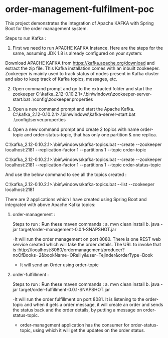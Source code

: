 # order-management-fulfilment-poc


This project demonstrates the integration of Apache KAFKA with Spring Boot for the order management system.

Steps to run Kafka :

1. First we need to run APACHE KAFKA Instance. Here are the steps for the same, assuming JDK 1.8 is already configured on your system:

Download APACHE KAFKA from https://kafka.apache.org/download and extract the zip file. This Kafka installation comes with an inbuilt zookeeper. Zookeeper is mainly used to track status of nodes present in Kafka cluster and also to keep track of Kafka topics, messages, etc.

2. Open command prompt and go to the extracted folder and start the zookeeper C:\kafka_2.12-0.10.2.1>.\bin\windows\zookeeper-server-start.bat .\config\zookeeper.properties

3. Open a new command prompt and start the Apache Kafka. C:\kafka_2.12-0.10.2.1>.\bin\windows\kafka-server-start.bat .\config\server.properties

4. Open a new command prompt and create 2 topics with name order-topic and order-status-topic, that has only one partition & one replica.

C:\kafka_2.12-0.10.2.1>.\bin\windows\kafka-topics.bat --create --zookeeper localhost:2181 --replication-factor 1 --partitions 1 --topic order-topic



C:\kafka_2.12-0.10.2.1>.\bin\windows\kafka-topics.bat --create --zookeeper localhost:2181 --replication-factor 1 --partitions 1 --topic order-status-topic

And use the below command to see all the topics created :

C:\kafka_2.12-0.10.2.1>.\bin\windows\kafka-topics.bat --list --zookeeper localhost:2181


There are 2 applications which I have created using Spring Boot and integrated with above Apache Kafka topics:

1. order-management :
	
	Steps to run : Run these maven commands :
		a. mvn clean install
		b. java -jar target/order-management-0.0.1-SNAPSHOT.jar
	
	-It will run the order management on port 8080. There is one REST web service created which will take the order details. The URL to invoke that is :http://localhost:8080/ordermanagement/producer?noOfBooks=2&bookName=OReilly&user=Tejinder&orderType=Book
	- It will send an Order using order-topic 
	
2. order-fulfillment :
	
	Steps to run : Run these maven commands :
		a. mvn clean install
		b. java -jar target/order-fulfillment-0.0.1-SNAPSHOT.jar
	
	-It will run the order fulfillment on port 8081. It is listening to the order-topic and when it gets a order message, it will create an order and sends the status back and the order details, by putting a message on order-status-topic. 
	- order-management application has the consumer for order-status-topic, using which it will get the updates on the order status.

